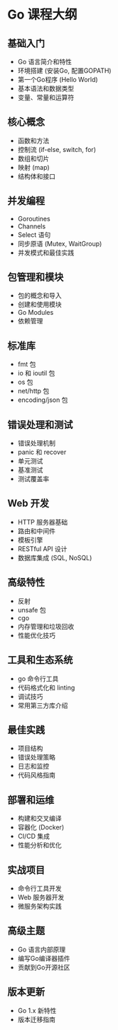 # Go 课程大纲

## 基础入门
- Go 语言简介和特性
- 环境搭建 (安装Go, 配置GOPATH)
- 第一个Go程序 (Hello World)
- 基本语法和数据类型
- 变量、常量和运算符

## 核心概念
- 函数和方法
- 控制流 (if-else, switch, for)
- 数组和切片
- 映射 (map)
- 结构体和接口

## 并发编程
- Goroutines
- Channels
- Select 语句
- 同步原语 (Mutex, WaitGroup)
- 并发模式和最佳实践

## 包管理和模块
- 包的概念和导入
- 创建和使用模块
- Go Modules
- 依赖管理

## 标准库
- fmt 包
- io 和 ioutil 包
- os 包
- net/http 包
- encoding/json 包

## 错误处理和测试
- 错误处理机制
- panic 和 recover
- 单元测试
- 基准测试
- 测试覆盖率

## Web 开发
- HTTP 服务器基础
- 路由和中间件
- 模板引擎
- RESTful API 设计
- 数据库集成 (SQL, NoSQL)

## 高级特性
- 反射
- unsafe 包
- cgo
- 内存管理和垃圾回收
- 性能优化技巧

## 工具和生态系统
- go 命令行工具
- 代码格式化和 linting
- 调试技巧
- 常用第三方库介绍

## 最佳实践
- 项目结构
- 错误处理策略
- 日志和监控
- 代码风格指南

## 部署和运维
- 构建和交叉编译
- 容器化 (Docker)
- CI/CD 集成
- 性能分析和优化

## 实战项目
- 命令行工具开发
- Web 服务器开发
- 微服务架构实践

## 高级主题
- Go 语言内部原理
- 编写Go编译器插件
- 贡献到Go开源社区

## 版本更新
- Go 1.x 新特性
- 版本迁移指南
